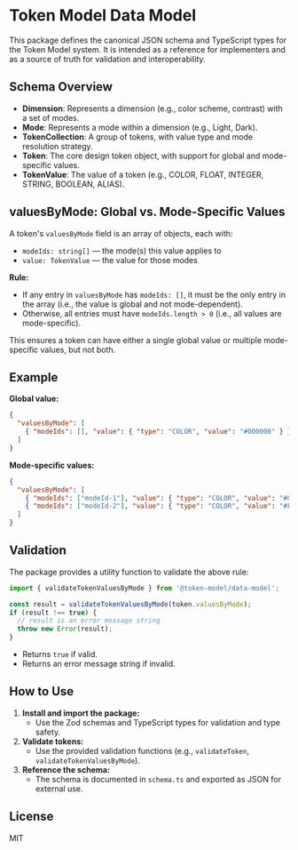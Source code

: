 # Token Model Data Model

This package defines the canonical JSON schema and TypeScript types for the Token Model system. It is intended as a reference for implementers and as a source of truth for validation and interoperability.

## Schema Overview

- **Dimension**: Represents a dimension (e.g., color scheme, contrast) with a set of modes.
- **Mode**: Represents a mode within a dimension (e.g., Light, Dark).
- **TokenCollection**: A group of tokens, with value type and mode resolution strategy.
- **Token**: The core design token object, with support for global and mode-specific values.
- **TokenValue**: The value of a token (e.g., COLOR, FLOAT, INTEGER, STRING, BOOLEAN, ALIAS).

## valuesByMode: Global vs. Mode-Specific Values

A token's `valuesByMode` field is an array of objects, each with:
- `modeIds: string[]` — the mode(s) this value applies to
- `value: TokenValue` — the value for those modes

**Rule:**
- If any entry in `valuesByMode` has `modeIds: []`, it must be the only entry in the array (i.e., the value is global and not mode-dependent).
- Otherwise, all entries must have `modeIds.length > 0` (i.e., all values are mode-specific).

This ensures a token can have either a single global value or multiple mode-specific values, but not both.

## Example

**Global value:**
```json
{
  "valuesByMode": [
    { "modeIds": [], "value": { "type": "COLOR", "value": "#000000" } }
  ]
}
```

**Mode-specific values:**
```json
{
  "valuesByMode": [
    { "modeIds": ["modeId-1"], "value": { "type": "COLOR", "value": "#000000" } },
    { "modeIds": ["modeId-2"], "value": { "type": "COLOR", "value": "#FFFFFF" } }
  ]
}
```

## Validation

The package provides a utility function to validate the above rule:

```ts
import { validateTokenValuesByMode } from '@token-model/data-model';

const result = validateTokenValuesByMode(token.valuesByMode);
if (result !== true) {
  // result is an error message string
  throw new Error(result);
}
```

- Returns `true` if valid.
- Returns an error message string if invalid.

## How to Use

1. **Install and import the package:**
   - Use the Zod schemas and TypeScript types for validation and type safety.
2. **Validate tokens:**
   - Use the provided validation functions (e.g., `validateToken`, `validateTokenValuesByMode`).
3. **Reference the schema:**
   - The schema is documented in `schema.ts` and exported as JSON for external use.

## License

MIT 